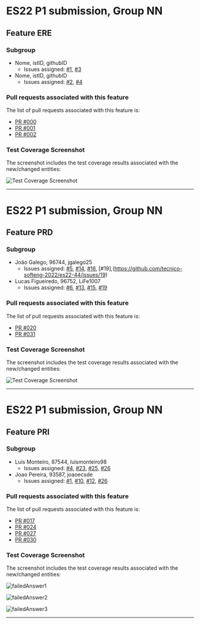# ES22 P1 submission, Group NN

## Feature ERE

### Subgroup
 - Nome, istID, githubID
   + Issues assigned: [#1](https://github.com), [#3](https://github.com)
 - Nome, istID, githubID
   + Issues assigned: [#2](https://github.com), [#4](https://github.com)

### Pull requests associated with this feature

The list of pull requests associated with this feature is:

 - [PR #000](https://github.com)
 - [PR #001](https://github.com)
 - [PR #002](https://github.com)


### Test Coverage Screenshot

The screenshot includes the test coverage results associated with the new/changed entities:

![Test Coverage Screenshot](https://github.com/tecnico-softeng-2022/templates/blob/master/sprints/coverage-example.png)

---

# ES22 P1 submission, Group NN

## Feature PRD

### Subgroup
 - João Galego, 96744, jgalego25
   + Issues assigned: [#5](https://github.com/tecnico-softeng-2022/es22-44/issues/5), [#14](https://github.com/tecnico-softeng-2022/es22-44/issues/14), [#16](https://github.com/tecnico-softeng-2022/es22-44/issues/16), [#19],(https://github.com/tecnico-softeng-2022/es22-44/issues/19)
 - Lucas Figueiredo, 96752, LiFe1007
   + Issues assigned: [#6](https://github.com/tecnico-softeng-2022/es22-44/issues/6), [#13](https://github.com/tecnico-softeng-2022/es22-44/issues/13), [#15](https://github.com/tecnico-softeng-2022/es22-44/issues/15), [#19](https://github.com/tecnico-softeng-2022/es22-44/issues/19)

### Pull requests associated with this feature

The list of pull requests associated with this feature is:

 - [PR #020](https://github.com/tecnico-softeng-2022/es22-44/pull/20)
 - [PR #031](https://github.com/tecnico-softeng-2022/es22-44/pull/31)


### Test Coverage Screenshot

The screenshot includes the test coverage results associated with the new/changed entities:

![Test Coverage Screenshot](https://github.com/tecnico-softeng-2022/templates/blob/master/sprints/coverage-example.png)

---

# ES22 P1 submission, Group NN

## Feature PRI

### Subgroup
 - Luis Monteiro, 87544, luismonteiro98
   + Issues assigned: [#4](https://github.com/tecnico-softeng-2022/es22-44/issues/4), [#23](https://github.com/tecnico-softeng-2022/es22-44/issues/23), [#25](https://github.com/tecnico-softeng-2022/es22-44/issues/25), [#26](https://github.com/tecnico-softeng-2022/es22-44/issues/26)
 - Joao Pereira, 93587, joaoecsde
   + Issues assigned: [#1](https://github.com/tecnico-softeng-2022/es22-44/issues/23), [#10](https://github.com/tecnico-softeng-2022/es22-44/issues/10), [#12](https://github.com/tecnico-softeng-2022/es22-44/issues/12), [#26](https://github.com/tecnico-softeng-2022/es22-44/issues/26)

### Pull requests associated with this feature

The list of pull requests associated with this feature is:

 - [PR #017](https://github.com/tecnico-softeng-2022/es22-44/pull/17)
 - [PR #024](https://github.com/tecnico-softeng-2022/es22-44/pull/24)
 - [PR #027](https://github.com/tecnico-softeng-2022/es22-44/pull/27)
 - [PR #030](https://github.com/tecnico-softeng-2022/es22-44/pull/30)


### Test Coverage Screenshot

The screenshot includes the test coverage results associated with the new/changed entities:

![failedAnswer1](https://github.com/tecnico-softeng-2022/es22-44/tree/pri/markdown/failedAnswer1.png)

![failedAnswer2](https://github.com/tecnico-softeng-2022/es22-44/tree/pri/markdown/failedAnswer2.png)

![failedAnswer3](https://github.com/tecnico-softeng-2022/es22-44/tree/pri/markdown/failedAnswer3.png)

---

